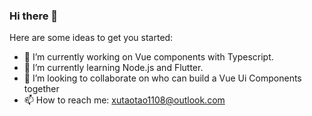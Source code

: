 ### Hi there 👋


Here are some ideas to get you started:

- 🔭 I’m currently working on Vue components with Typescript.
- 🌱 I’m currently learning Node.js and Flutter.
- 👯 I’m looking to collaborate on who can build a Vue Ui Components together
- 📫 How to reach me: xutaotao1108@outlook.com


